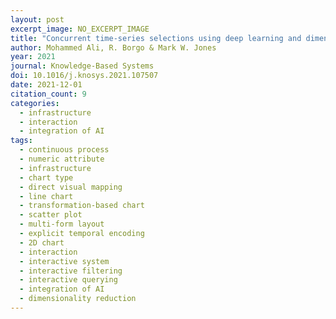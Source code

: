 ```yaml
---
layout: post
excerpt_image: NO_EXCERPT_IMAGE
title: "Concurrent time-series selections using deep learning and dimension reduction"
author: Mohammed Ali, R. Borgo & Mark W. Jones
year: 2021
journal: Knowledge-Based Systems
doi: 10.1016/j.knosys.2021.107507
date: 2021-12-01
citation_count: 9
categories:
  - infrastructure
  - interaction
  - integration of AI
tags:
  - continuous process
  - numeric attribute
  - infrastructure
  - chart type
  - direct visual mapping
  - line chart
  - transformation-based chart
  - scatter plot
  - multi-form layout
  - explicit temporal encoding
  - 2D chart
  - interaction
  - interactive system
  - interactive filtering
  - interactive querying
  - integration of AI
  - dimensionality reduction
---
```

